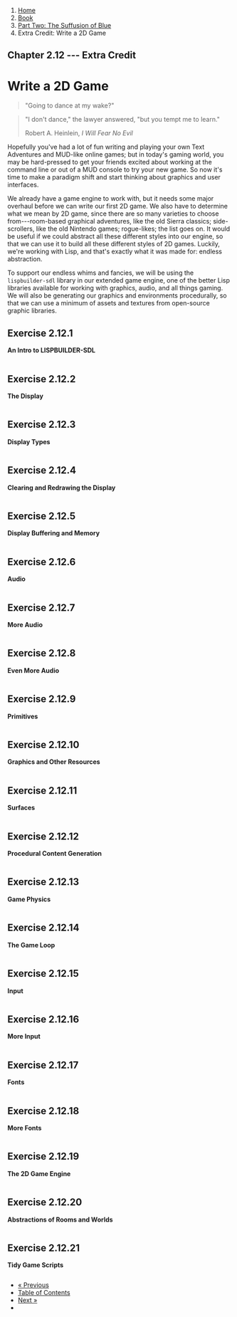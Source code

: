 <ol class="breadcrumb">
  <li><a href="/">Home</a></li>
  <li><a href="/book/">Book</a></li>
  <li><a href="/book/2-0-0-overview/">Part Two: The Suffusion of Blue</a></li>
  <li class="active">Extra Credit: Write a 2D Game</li>
</ol>

## Chapter 2.12 --- Extra Credit

# Write a 2D Game

> "Going to dance at my wake?"

> "I don't dance," the lawyer answered, "but you tempt me to learn."
> <footer>Robert A. Heinlein, <em>I Will Fear No Evil</em></footer>

Hopefully you've had a lot of fun writing and playing your own Text Adventures and MUD-like online games; but in today's gaming world, you may be hard-pressed to get your friends excited about working at the command line or out of a MUD console to try your new game.  So now it's time to make a paradigm shift and start thinking about graphics and user interfaces.

We already have a game engine to work with, but it needs some major overhaul before we can write our first 2D game.  We also have to determine what we mean by 2D game, since there are so many varieties to choose from---room-based graphical adventures, like the old Sierra classics; side-scrollers, like the old Nintendo games; rogue-likes; the list goes on.  It would be useful if we could abstract all these different styles into our engine, so that we can use it to build all these different styles of 2D games.  Luckily, we're working with Lisp, and that's exactly what it was made for: endless abstraction.

To support our endless whims and fancies, we will be using the `lispbuilder-sdl` library in our extended game engine, one of the better Lisp libraries available for working with graphics, audio, and all things gaming.  We will also be generating our graphics and environments procedurally, so that we can use a minimum of assets and textures from open-source graphic libraries.

## Exercise 2.12.1

**An Intro to LISPBUILDER-SDL**

```lisp

```

## Exercise 2.12.2

**The Display**

```lisp

```

## Exercise 2.12.3

**Display Types**

```lisp

```

## Exercise 2.12.4

**Clearing and Redrawing the Display**

```lisp

```

## Exercise 2.12.5

**Display Buffering and Memory**

```lisp

```

## Exercise 2.12.6

**Audio**

```lisp

```

## Exercise 2.12.7

**More Audio**

```lisp

```

## Exercise 2.12.8

**Even More Audio**

```lisp

```

## Exercise 2.12.9

**Primitives**

```lisp

```

## Exercise 2.12.10

**Graphics and Other Resources**

```lisp

```

## Exercise 2.12.11

**Surfaces**

```lisp

```

## Exercise 2.12.12

**Procedural Content Generation**

```lisp

```

## Exercise 2.12.13

**Game Physics**

```lisp

```

## Exercise 2.12.14

**The Game Loop**

```lisp

```

## Exercise 2.12.15

**Input**

```lisp

```

## Exercise 2.12.16

**More Input**

```lisp

```

## Exercise 2.12.17

**Fonts**

```lisp

```

## Exercise 2.12.18

**More Fonts**

```lisp

```

## Exercise 2.12.19

**The 2D Game Engine**

```lisp

```

## Exercise 2.12.20

**Abstractions of Rooms and Worlds**

```lisp

```

## Exercise 2.12.21

**Tidy Game Scripts**

```lisp

```

<ul class="pager">
  <li class="previous"><a href="/book/2-11-0-conditions/">&laquo; Previous</a></li>
  <li><a href="/book/">Table of Contents</a></li>
  <li class="next"><a href="/book/2-13-0-compiler.md">Next &raquo;</a><li>
</ul>
